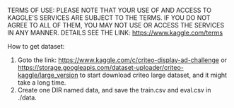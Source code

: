 TERMS OF USE:
PLEASE NOTE THAT YOUR USE OF AND ACCESS TO KAGGLE'S SERVICES ARE SUBJECT TO THE TERMS. IF YOU DO NOT AGREE TO ALL OF THEM, YOU MAY NOT USE OR ACCESS THE SERVICES IN ANY MANNER. DETAILS SEE THE LINK: https://www.kaggle.com/terms

How to get dataset:
1. Goto the link: https://www.kaggle.com/c/criteo-display-ad-challenge or https://storage.googleapis.com/dataset-uploader/criteo-kaggle/large_version to start download criteo large dataset, and it might take a long time.
2. Create one DIR named data, and save the train.csv and eval.csv in ./data.
